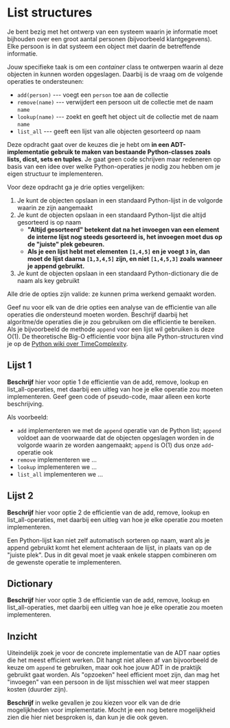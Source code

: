 # List structures

Je bent bezig met het ontwerp van een systeem waarin je informatie moet bijhouden over een groot aantal personen (bijvoorbeeld klantgegevens). Elke persoon is in dat systeem een object met daarin de betreffende informatie.

Jouw specifieke taak is om een *container* class te ontwerpen waarin al deze objecten in kunnen worden opgeslagen. Daarbij is de vraag om de volgende operaties te ondersteunen:

- `add(person)` --- voegt een `person` toe aan de collectie
- `remove(name)` --- verwijdert een persoon uit de collectie met de naam `name`
- `lookup(name)` --- zoekt en geeft het object uit de collectie met de naam `name`
- `list_all` --- geeft een lijst van alle objecten gesorteerd op naam

Deze opdracht gaat over de keuzes die je hebt om **in een ADT-implementatie gebruik te maken van bestaande Python-classes zoals lists, dicst, sets en tuples**. Je gaat geen code schrijven maar redeneren op basis van een idee over welke Python-operaties je nodig zou hebben om je eigen structuur te implementeren.

Voor deze opdracht ga je drie opties vergelijken:

1. Je kunt de objecten opslaan in een standaard Python-lijst in de volgorde waarin ze zijn aangemaakt
2. Je kunt de objecten opslaan in een standaard Python-lijst die altijd gesorteerd is op naam
     * **"Altijd gesorteerd" betekent dat na het invoegen van een element de interne lijst nog steeds gesorteerd is, het invoegen moet dus op de "juiste" plek gebeuren.**
     * **Als je een lijst hebt met elementen `[1,4,5]` en je voegt `3` in, dan moet de lijst daarna `[1,3,4,5]` zijn, en niet `[1,4,5,3]` zoals wanneer je append gebruikt.**
3. Je kunt de objecten opslaan in een standaard Python-dictionary die de naam als key gebruikt

Alle drie de opties zijn valide: ze kunnen prima werkend gemaakt worden.

Geef nu voor elk van de drie opties een analyse van de efficientie van alle operaties die ondersteund moeten worden. Beschrijf daarbij het algoritme/de operaties die je zou gebruiken om die efficientie te bereiken. Als je bijvoorbeeld de methode `append` voor een lijst wil gebruiken is deze O(1). De theoretische Big-O efficientie voor bijna alle Python-structuren vind je op de [Python wiki over TimeComplexity](https://wiki.python.org/moin/TimeComplexity).


## Lijst 1

**Beschrijf** hier voor optie 1 de efficientie van de add, remove, lookup en list\_all-operaties, met daarbij een uitleg van hoe je elke operatie zou moeten implementeren. Geef geen code of pseudo-code, maar alleen een korte beschrijving.

Als voorbeeld:

- `add` implementeren we met de `append` operatie van de Python list; `append` voldoet aan de voorwaarde dat de objecten opgeslagen worden in de volgorde waarin ze worden aangemaakt; `append` is O(1) dus onze `add`-operatie ook
- `remove` implementeren we ...
- `lookup` implementeren we ...
- `list_all` implementeren we ...

## Lijst 2

**Beschrijf** hier voor optie 2 de efficientie van de add, remove, lookup en list\_all-operaties, met daarbij een uitleg van hoe je elke operatie zou moeten implementeren.

Een Python-lijst kan niet zelf automatisch sorteren op naam, want als je append gebruikt komt het element achteraan de lijst, in plaats van op de "juiste plek". Dus in dit geval moet je vaak enkele stappen combineren om de gewenste operatie te implementeren.

## Dictionary

**Beschrijf** hier voor optie 3 de efficientie van de add, remove, lookup en list\_all-operaties, met daarbij een uitleg van hoe je elke operatie zou moeten implementeren.

## Inzicht

Uiteindelijk zoek je voor de concrete implementatie van de ADT naar opties die het meest efficient werken. Dit hangt niet alleen af van bijvoorbeeld de keuze om `append` te gebruiken, maar ook hoe jouw ADT in de praktijk gebruikt gaat worden. Als "opzoeken" heel efficient moet zijn, dan mag het "invoegen" van een persoon in de lijst misschien wel wat meer stappen kosten (duurder zijn).

**Beschrijf** in welke gevallen je zou kiezen voor elk van de drie mogelijkheden voor implementatie. Mocht je een nog betere mogelijkheid zien die hier niet besproken is, dan kun je die ook geven.
